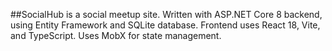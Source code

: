 ##SocialHub is a social meetup site. 
Written with ASP.NET Core 8 backend, using Entity Framework and SQLite database. Frontend uses React 18, Vite, and TypeScript. Uses MobX for state management.
